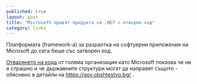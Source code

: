 ```yaml
---
published: true
layout: post
title: "Microsoft правят продукта си .NET с отворен код"
category: links
---
```


Платформата (framework-а) за разраотка на софтуерни приложения на Microsoft до сега беше със затворен код.

[Отварянето на кода](http://news.microsoft.com/2014/11/12/microsoft-takes-net-open-source-and-cross-platform-adds-new-development-capabilities-with-visual-studio-2015-net-2015-and-visual-studio-online/) от голяма организация като Microsoft показва че не е страшно и че държавните структури могат да направят същото - обяснено в детайли на https://gov.obshtestvo.bg/ .

